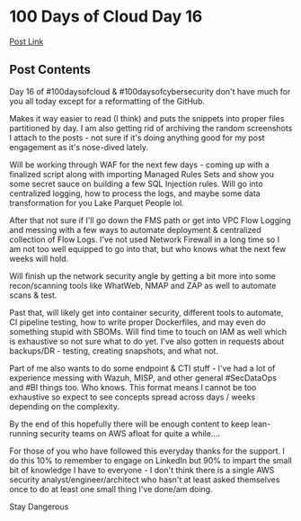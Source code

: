 # 100 Days of Cloud Day 16

[Post Link](https://www.linkedin.com/feed/update/urn:li:share:6986350900625686528/)

## Post Contents

Day 16 of #100daysofcloud & #100daysofcybersecurity don't have much for you all today except for a reformatting of the GitHub. 

Makes it way easier to read (I think) and puts the snippets into proper files partitioned by day. I am also getting rid of archiving the random screenshots I attach to the posts - not sure if it's doing anything good for my post engagement as it's nose-dived lately.

Will be working through WAF for the next few days - coming up with a finalized script along with importing Managed Rules Sets and show you some secret sauce on building a few SQL Injection rules. Will go into centralized logging, how to process the logs, and maybe some data transformation for you Lake Parquet People lol.

After that not sure if I'll go down the FMS path or get into VPC Flow Logging and messing with a few ways to automate deployment & centralized collection of Flow Logs. I've not used Network Firewall in a long time so I am not too well equipped to go into that, but who knows what the next few weeks will hold.

Will finish up the network security angle by getting a bit more into some recon/scanning tools like WhatWeb, NMAP and ZAP as well to automate scans & test.

Past that, will likely get into container security, different tools to automate, CI pipeline testing, how to write proper Dockerfiles, and may even do something stupid with SBOMs. Will find time to touch on IAM as well which is exhaustive so not sure what to do yet. I've also gotten in requests about backups/DR - testing, creating snapshots, and what not.

Part of me also wants to do some endpoint & CTI stuff - I've had a lot of experience messing with Wazuh, MISP, and other general #SecDataOps and #BI things too. Who knows. This format means I cannot be too exhaustive so expect to see concepts spread across days / weeks depending on the complexity.

By the end of this hopefully there will be enough content to keep lean-running security teams on AWS afloat for quite a while....

For those of you who have followed this everyday thanks for the support. I do this 10% to remember to engage on LinkedIn but 90% to impart the small bit of knowledge I have to everyone - I don't think there is a single AWS security analyst/engineer/architect who hasn't at least asked themselves once to do at least one small thing I've done/am doing.

Stay Dangerous